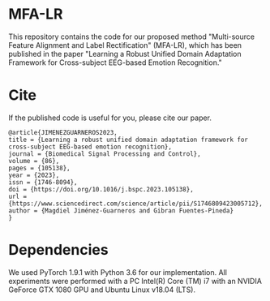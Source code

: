 # MFA-LR
This repository contains the code for our proposed method "Multi-source Feature Alignment and Label Rectification"  (MFA-LR), which has been published in the paper "Learning a Robust Unified Domain Adaptation Framework for Cross-subject EEG-based Emotion Recognition."


# Cite
If the published code is useful for you, please cite our paper.

	@article{JIMENEZGUARNEROS2023,
	title = {Learning a robust unified domain adaptation framework for cross-subject EEG-based emotion recognition},
	journal = {Biomedical Signal Processing and Control},
	volume = {86},
	pages = {105138},
	year = {2023},
	issn = {1746-8094},
	doi = {https://doi.org/10.1016/j.bspc.2023.105138},
	url = {https://www.sciencedirect.com/science/article/pii/S1746809423005712},
	author = {Magdiel Jiménez-Guarneros and Gibran Fuentes-Pineda}
	}

# Dependencies

We used PyTorch 1.9.1 with Python 3.6 for our implementation. All experiments were performed with a PC Intel(R) Core (TM) i7 with an NVIDIA GeForce GTX 1080 GPU and Ubuntu Linux v18.04 (LTS).
